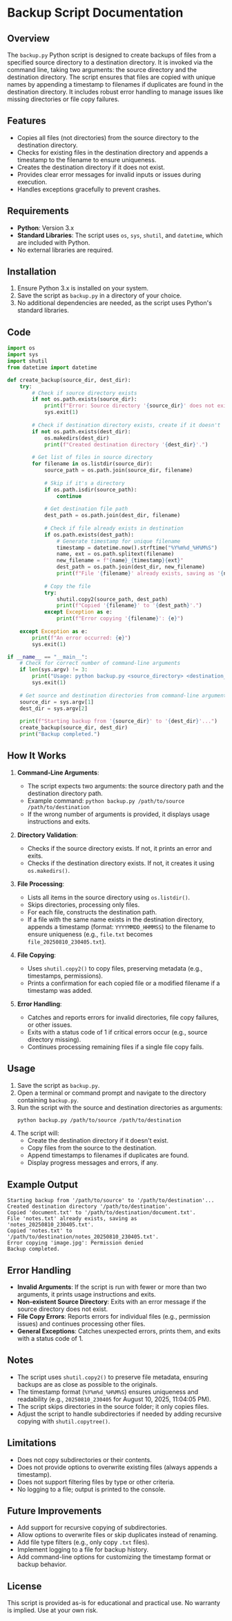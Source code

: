 # Backup Script Documentation

## Overview
The `backup.py` Python script is designed to create backups of files from a specified source directory to a destination directory. It is invoked via the command line, taking two arguments: the source directory and the destination directory. The script ensures that files are copied with unique names by appending a timestamp to filenames if duplicates are found in the destination directory. It includes robust error handling to manage issues like missing directories or file copy failures.

## Features
- Copies all files (not directories) from the source directory to the destination directory.
- Checks for existing files in the destination directory and appends a timestamp to the filename to ensure uniqueness.
- Creates the destination directory if it does not exist.
- Provides clear error messages for invalid inputs or issues during execution.
- Handles exceptions gracefully to prevent crashes.

## Requirements
- **Python**: Version 3.x
- **Standard Libraries**: The script uses `os`, `sys`, `shutil`, and `datetime`, which are included with Python.
- No external libraries are required.

## Installation
1. Ensure Python 3.x is installed on your system.
2. Save the script as `backup.py` in a directory of your choice.
3. No additional dependencies are needed, as the script uses Python's standard libraries.

## Code
```python
import os
import sys
import shutil
from datetime import datetime

def create_backup(source_dir, dest_dir):
    try:
        # Check if source directory exists
        if not os.path.exists(source_dir):
            print(f"Error: Source directory '{source_dir}' does not exist.")
            sys.exit(1)
        
        # Check if destination directory exists, create if it doesn't
        if not os.path.exists(dest_dir):
            os.makedirs(dest_dir)
            print(f"Created destination directory '{dest_dir}'.")
        
        # Get list of files in source directory
        for filename in os.listdir(source_dir):
            source_path = os.path.join(source_dir, filename)
            
            # Skip if it's a directory
            if os.path.isdir(source_path):
                continue
                
            # Get destination file path
            dest_path = os.path.join(dest_dir, filename)
            
            # Check if file already exists in destination
            if os.path.exists(dest_path):
                # Generate timestamp for unique filename
                timestamp = datetime.now().strftime("%Y%m%d_%H%M%S")
                name, ext = os.path.splitext(filename)
                new_filename = f"{name}_{timestamp}{ext}"
                dest_path = os.path.join(dest_dir, new_filename)
                print(f"File '{filename}' already exists, saving as '{new_filename}'.")
            
            # Copy the file
            try:
                shutil.copy2(source_path, dest_path)
                print(f"Copied '{filename}' to '{dest_path}'.")
            except Exception as e:
                print(f"Error copying '{filename}': {e}")
                
    except Exception as e:
        print(f"An error occurred: {e}")
        sys.exit(1)

if __name__ == "__main__":
    # Check for correct number of command-line arguments
    if len(sys.argv) != 3:
        print("Usage: python backup.py <source_directory> <destination_directory>")
        sys.exit(1)
    
    # Get source and destination directories from command-line arguments
    source_dir = sys.argv[1]
    dest_dir = sys.argv[2]
    
    print(f"Starting backup from '{source_dir}' to '{dest_dir}'...")
    create_backup(source_dir, dest_dir)
    print("Backup completed.")
```

## How It Works
1. **Command-Line Arguments**:
   - The script expects two arguments: the source directory path and the destination directory path.
   - Example command: `python backup.py /path/to/source /path/to/destination`
   - If the wrong number of arguments is provided, it displays usage instructions and exits.

2. **Directory Validation**:
   - Checks if the source directory exists. If not, it prints an error and exits.
   - Checks if the destination directory exists. If not, it creates it using `os.makedirs()`.

3. **File Processing**:
   - Lists all items in the source directory using `os.listdir()`.
   - Skips directories, processing only files.
   - For each file, constructs the destination path.
   - If a file with the same name exists in the destination directory, appends a timestamp (format: `YYYYMMDD_HHMMSS`) to the filename to ensure uniqueness (e.g., `file.txt` becomes `file_20250810_230405.txt`).

4. **File Copying**:
   - Uses `shutil.copy2()` to copy files, preserving metadata (e.g., timestamps, permissions).
   - Prints a confirmation for each copied file or a modified filename if a timestamp was added.

5. **Error Handling**:
   - Catches and reports errors for invalid directories, file copy failures, or other issues.
   - Exits with a status code of 1 if critical errors occur (e.g., source directory missing).
   - Continues processing remaining files if a single file copy fails.

## Usage
1. Save the script as `backup.py`.
2. Open a terminal or command prompt and navigate to the directory containing `backup.py`.
3. Run the script with the source and destination directories as arguments:
   ```bash
   python backup.py /path/to/source /path/to/destination
   ```
4. The script will:
   - Create the destination directory if it doesn't exist.
   - Copy files from the source to the destination.
   - Append timestamps to filenames if duplicates are found.
   - Display progress messages and errors, if any.

## Example Output
```
Starting backup from '/path/to/source' to '/path/to/destination'...
Created destination directory '/path/to/destination'.
Copied 'document.txt' to '/path/to/destination/document.txt'.
File 'notes.txt' already exists, saving as 'notes_20250810_230405.txt'.
Copied 'notes.txt' to '/path/to/destination/notes_20250810_230405.txt'.
Error copying 'image.jpg': Permission denied
Backup completed.
```

## Error Handling
- **Invalid Arguments**: If the script is run with fewer or more than two arguments, it prints usage instructions and exits.
- **Non-existent Source Directory**: Exits with an error message if the source directory does not exist.
- **File Copy Errors**: Reports errors for individual files (e.g., permission issues) and continues processing other files.
- **General Exceptions**: Catches unexpected errors, prints them, and exits with a status code of 1.

## Notes
- The script uses `shutil.copy2()` to preserve file metadata, ensuring backups are as close as possible to the originals.
- The timestamp format (`%Y%m%d_%H%M%S`) ensures uniqueness and readability (e.g., `20250810_230405` for August 10, 2025, 11:04:05 PM).
- The script skips directories in the source folder; it only copies files.
- Adjust the script to handle subdirectories if needed by adding recursive copying with `shutil.copytree()`.

## Limitations
- Does not copy subdirectories or their contents.
- Does not provide options to overwrite existing files (always appends a timestamp).
- Does not support filtering files by type or other criteria.
- No logging to a file; output is printed to the console.

## Future Improvements
- Add support for recursive copying of subdirectories.
- Allow options to overwrite files or skip duplicates instead of renaming.
- Add file type filters (e.g., only copy `.txt` files).
- Implement logging to a file for backup history.
- Add command-line options for customizing the timestamp format or backup behavior.

## License
This script is provided as-is for educational and practical use. No warranty is implied. Use at your own risk.